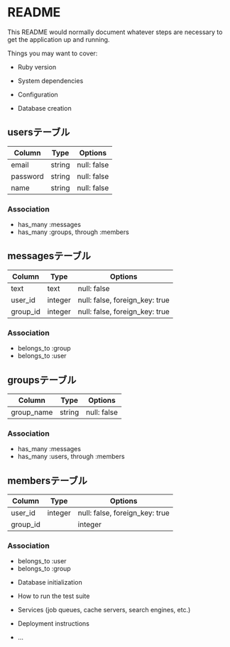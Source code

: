 # README

This README would normally document whatever steps are necessary to get the
application up and running.

Things you may want to cover:

* Ruby version

* System dependencies

* Configuration

* Database creation

 ## usersテーブル

 |Column|Type|Options|
 |------|----|-------|
 |email|string|null: false
 |password|string|null: false
 |name|string|null: false

 ### Association
 - has_many :messages
 - has_many :groups, through :members

 ## messagesテーブル
 |Column|Type|Options|
 |------|----|-------|
 |text|text|null: false
 |user_id|integer|null: false, foreign_key: true
 |group_id|integer|null: false, foreign_key: true

  ### Association
 - belongs_to :group
 - belongs_to :user

 ## groupsテーブル
 |Column|Type|Options|
 |------|----|-------|
 group_name|string|null: false

  ### Association
 - has_many :messages
 - has_many :users, through :members

 ## membersテーブル
 |Column|Type|Options|
 |------|----|-------|
 |user_id|integer|null: false, foreign_key: true
 |group_id||integer|null: false, foreign_key: true

  ### Association
  - belongs_to :user
  - belongs_to :group

* Database initialization

* How to run the test suite

* Services (job queues, cache servers, search engines, etc.)

* Deployment instructions

* ...

